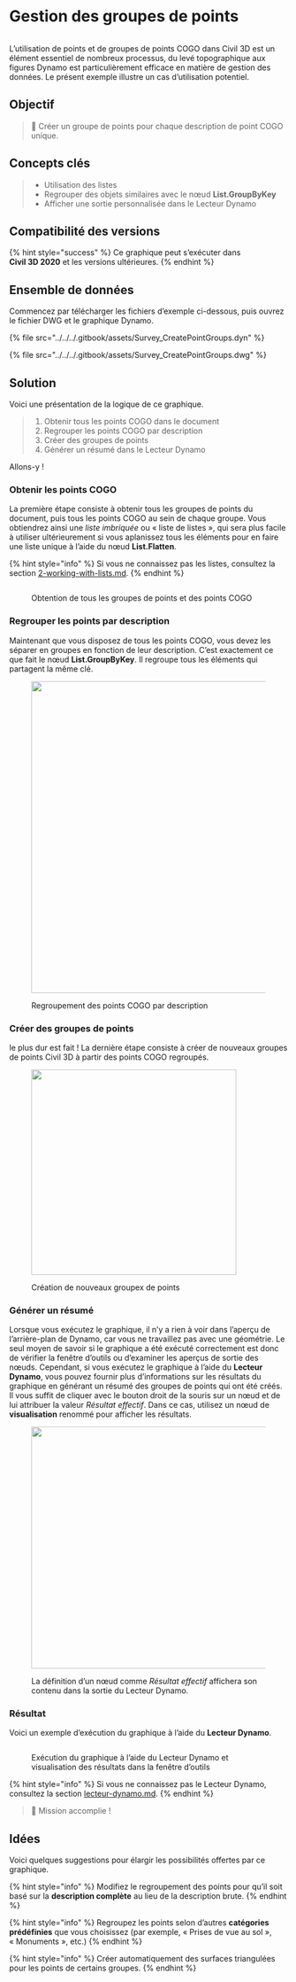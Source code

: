 # Gestion des groupes de points

<figure><img src="../../../.gitbook/assets/Survey_CreatePointGroups_Player.gif" alt=""><figcaption></figcaption></figure>

L’utilisation de points et de groupes de points COGO dans Civil 3D est un élément essentiel de nombreux processus, du levé topographique aux figures Dynamo est particulièrement efficace en matière de gestion des données. Le présent exemple illustre un cas d’utilisation potentiel.  

## Objectif

> :dart: Créer un groupe de points pour chaque description de point COGO unique. 

## Concepts clés

> * Utilisation des listes
> * Regrouper des objets similaires avec le nœud **List.GroupByKey**
> * Afficher une sortie personnalisée dans le Lecteur Dynamo

## Compatibilité des versions

{% hint style="success" %} Ce graphique peut s’exécuter dans **Civil 3D 2020** et les versions ultérieures. {% endhint %}

## Ensemble de données

Commencez par télécharger les fichiers d’exemple ci-dessous, puis ouvrez le fichier DWG et le graphique Dynamo.

{% file src="../../../.gitbook/assets/Survey_CreatePointGroups.dyn" %}

{% file src="../../../.gitbook/assets/Survey_CreatePointGroups.dwg" %}

## Solution

Voici une présentation de la logique de ce graphique.

> 1. Obtenir tous les points COGO dans le document
> 2. Regrouper les points COGO par description
> 3. Créer des groupes de points
> 4. Générer un résumé dans le Lecteur Dynamo

Allons-y !

### Obtenir les points COGO

La première étape consiste à obtenir tous les groupes de points du document, puis tous les points COGO au sein de chaque groupe. Vous obtiendrez ainsi une _liste imbriquée_ ou « liste de listes », qui sera plus facile à utiliser ultérieurement si vous aplanissez tous les éléments pour en faire une liste unique à l’aide du nœud **List.Flatten**.

{% hint style="info" %} Si vous ne connaissez pas les listes, consultez la section [2-working-with-lists.md](../../../5\_essential\_nodes\_and\_concepts/5-4\_designing-with-lists/2-working-with-lists.md "mention"). {% endhint %}

<figure><img src="../../../.gitbook/assets/Survey_CreatePointGroups_GetPoints.png" alt=""><figcaption><p>Obtention de tous les groupes de points et des points COGO </p></figcaption></figure>

### Regrouper les points par description

Maintenant que vous disposez de tous les points COGO, vous devez les séparer en groupes en fonction de leur description. C’est exactement ce que fait le nœud **List.GroupByKey**. Il regroupe tous les éléments qui partagent la même clé.

<figure><img src="../../../.gitbook/assets/Survey_CreatePointGroups_GroupPoints.png" alt="" width="563"><figcaption><p>Regroupement des points COGO par description</p></figcaption></figure>

### Créer des groupes de points

le plus dur est fait ! La dernière étape consiste à créer de nouveaux groupes de points Civil 3D à partir des points COGO regroupés.

<figure><img src="../../../.gitbook/assets/Survey_CreatePointGroups_CreatePointGroups.png" alt="" width="371"><figcaption><p>Création de nouveaux groupex de points</p></figcaption></figure>

### Générer un résumé

Lorsque vous exécutez le graphique, il n’y a rien à voir dans l’aperçu de l’arrière-plan de Dynamo, car vous ne travaillez pas avec une géométrie. Le seul moyen de savoir si le graphique a été exécuté correctement est donc de vérifier la fenêtre d’outils ou d’examiner les aperçus de sortie des nœuds. Cependant, si vous exécutez le graphique à l’aide du **Lecteur Dynamo**, vous pouvez fournir plus d’informations sur les résultats du graphique en générant un résumé des groupes de points qui ont été créés. Il vous suffit de cliquer avec le bouton droit de la souris sur un nœud et de lui attribuer la valeur _Résultat effectif_. Dans ce cas, utilisez un nœud de **visualisation** renommé pour afficher les résultats.

<figure><img src="../../../.gitbook/assets/Survey_CreatePointGroups_Output.png" alt="" width="437"><figcaption><p>La définition d’un nœud comme <em>Résultat effectif</em> affichera son contenu dans la sortie du Lecteur Dynamo.</p></figcaption></figure>

### Résultat

Voici un exemple d’exécution du graphique à l’aide du **Lecteur Dynamo**.

<figure><img src="../../../.gitbook/assets/Survey_CreatePointGroups_Player.gif" alt=""><figcaption><p>Exécution du graphique à l’aide du Lecteur Dynamo et visualisation des résultats dans la fenêtre d’outils</p></figcaption></figure>

{% hint style="info" %} Si vous ne connaissez pas le Lecteur Dynamo, consultez la section [lecteur-dynamo.md](../../dynamo-player.md "mention"). {% endhint %}

> :tada: Mission accomplie !

## Idées

Voici quelques suggestions pour élargir les possibilités offertes par ce graphique.

{% hint style="info" %} Modifiez le regroupement des points pour qu’il soit basé sur la **description complète** au lieu de la description brute. {% endhint %}

{% hint style="info" %} Regroupez les points selon d’autres **catégories prédéfinies** que vous choisissez (par exemple, « Prises de vue au sol », « Monuments », etc.) {% endhint %}

{% hint style="info" %} Créer automatiquement des surfaces triangulées pour les points de certains groupes. {% endhint %}
